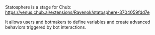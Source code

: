 Statosphere is a stage for Chub: https://venus.chub.ai/extensions/Ravenok/statosphere-3704059fdd7e

It allows users and botmakers to define variables and create advanced behaviors triggered by bot interactions.